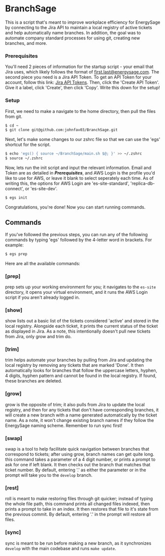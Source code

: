 # BranchSage #
This is a script that's meant to improve workplace efficiency for EnergySage by connecting to the Jira API to maintain a local registry of active tickets and help automatically name branches. In addition, the goal was to automate company standard processes for using git, creating new branches, and more.
### Prerequisites ###
You'll need 2 pieces of information for the startup script - your email that Jira uses, which likely follows the format of first.last@energysage.com. The second piece you need is a Jira API Token. To get an API Token for your account, follow this link: [Jira API Tokens](https://id.atlassian.com/manage-profile/security/api-tokens). Then, click the 'Create API Token'. Give it a label, click 'Create', then click 'Copy'. Write this down for the setup!
### Setup ###
First, we need to make a navigate to the home directory, then pull the files from git.
```bash
$ cd ~
$ git clone git@github.com:johnfav03/BranchSage.git
```
Next, let's make some changes to our zshrc file so that we can use the 'egs' shortcut for the script.
```bash
$ echo 'egs() { source ~/BranchSage/main.sh $@; }' >> ~/.zshrc
$ source ~/.zshrc
```
Now, lets run the init script and input the relevant information. Email and Token are as detailed in ***Prerequisites***, and AWS Login is the profile you'd like to use for AWS, or leave it blank to select seperately each time. As of writing this, the options for AWS Login are 'es-site-standard', 'replica-db-connect', or 'es-site-dev'.
```bash
$ egs init
```
Congratulations, you're done! Now you can start running commands.
## Commands ##
If you've followed the previous steps, you can run any of the following commands by typing 'egs' followed by the 4-letter word in brackets. For example:
```bash
$ egs prep
```
Here are all the available commands:
### [prep] ###

prep sets up your working environment for you; it navigates to the `es-site` directory, it opens your virtual environment, and it runs the AWS Login script if you aren't already logged in.
### [show] ###

show lists out a basic list of the tickets considered 'active' and stored in the local registry. Alongside each ticket, it prints the current status of the ticket as displayed in Jira. As a note, this intentionally doesn't pull new tickets from Jira, only grow and trim do.
### [trim] ###

trim helps automate your branches by pulling from Jira and updating the local registry by removing any tickets that are marked 'Done'. It then automatically looks for branches that follow the uppercase letters, hyphen, 4 digits, hyphen pattern and cannot be found in the local registry. If found, these branches are deleted.
### [grow] ###

grow is the opposite of trim; it also pulls from Jira to update the local registry, and then for any tickets that don't have corresponding branches, it will create a new branch with a name generated automatically by the ticket name. As a note, it won't change existing branch names if they follow the EnergySage naming scheme. Remember to run sync first!
### [swap] ###

swap is a tool to help facilitate quick navigation between branches that correspond to tickets; after using grow, branch names can get quite long. this command takes a parameter of a 4 digit number, or prints a prompt to ask for one if left blank. It then checks out the branch that matches that ticket number. By default, entering '.' as either the parameter or in the prompt will take you to the `develop` branch.
### [rest] ###

roll is meant to make restoring files through git quicker; instead of typing the whole file path, this command prints all changed files indexed, then prints a prompt to take in an index. It then restores that file to it's state from the previous commit. By default, entering '.' in the prompt will restore all files.
### [sync] ###

sync is meant to be run before making a new branch, as it synchronizes `develop` with the main codebase and runs `make update`.

